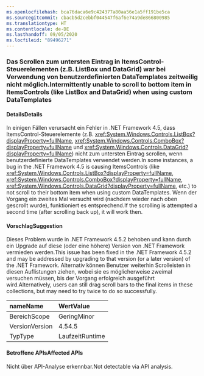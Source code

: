 ```yaml
---
ms.openlocfilehash: bca76daca6e9c424377a80aa56e1a5ff191be5ca
ms.sourcegitcommit: cbacb5d2cebbf044547f6af6e74a9de866800985
ms.translationtype: HT
ms.contentlocale: de-DE
ms.lasthandoff: 09/05/2020
ms.locfileid: "89496271"
---
```

### <a name="intermittently-unable-to-scroll-to-bottom-item-in-itemscontrols-like-listbox-and-datagrid-when-using-custom-datatemplates"></a><span data-ttu-id="5bdf1-101">Das Scrollen zum untersten Eintrag in ItemsControl-Steuerelementen (z.B. ListBox und DataGrid) war bei Verwendung von benutzerdefinierten DataTemplates zeitweilig nicht möglich.</span><span class="sxs-lookup"><span data-stu-id="5bdf1-101">Intermittently unable to scroll to bottom item in ItemsControls (like ListBox and DataGrid) when using custom DataTemplates</span></span>

#### <a name="details"></a><span data-ttu-id="5bdf1-102">Details</span><span class="sxs-lookup"><span data-stu-id="5bdf1-102">Details</span></span>

<span data-ttu-id="5bdf1-103">In einigen Fällen verursacht ein Fehler in .NET Framework 4.5, dass ItemsControl-Steuerelemente (z.B. <xref:System.Windows.Controls.ListBox?displayProperty=fullName>, <xref:System.Windows.Controls.ComboBox?displayProperty=fullName> und <xref:System.Windows.Controls.DataGrid?displayProperty=fullName>) nicht zum untersten Eintrag scrollen, wenn benutzerdefinierte DataTemplates verwendet werden.</span><span class="sxs-lookup"><span data-stu-id="5bdf1-103">In some instances, a bug in the .NET Framework 4.5 is causing ItemsControls (like <xref:System.Windows.Controls.ListBox?displayProperty=fullName>, <xref:System.Windows.Controls.ComboBox?displayProperty=fullName>, <xref:System.Windows.Controls.DataGrid?displayProperty=fullName>, etc.) to not scroll to their bottom item when using custom DataTemplates.</span></span> <span data-ttu-id="5bdf1-104">Wenn der Vorgang ein zweites Mal versucht wird (nachdem wieder nach oben gescrollt wurde), funktioniert es entsprechend.</span><span class="sxs-lookup"><span data-stu-id="5bdf1-104">If the scrolling is attempted a second time (after scrolling back up), it will work then.</span></span>

#### <a name="suggestion"></a><span data-ttu-id="5bdf1-105">Vorschlag</span><span class="sxs-lookup"><span data-stu-id="5bdf1-105">Suggestion</span></span>

<span data-ttu-id="5bdf1-106">Dieses Problem wurde in .NET Framework 4.5.2 behoben und kann durch ein Upgrade auf diese (oder eine höhere) Version von .NET Framework vermieden werden.</span><span class="sxs-lookup"><span data-stu-id="5bdf1-106">This issue has been fixed in the .NET Framework 4.5.2 and may be addressed by upgrading to that version (or a later version) of the .NET Framework.</span></span> <span data-ttu-id="5bdf1-107">Alternativ können Benutzer weiterhin Scrolleisten in diesen Auflistungen ziehen, wobei sie es möglicherweise zweimal versuchen müssen, bis der Vorgang erfolgreich ausgeführt wird.</span><span class="sxs-lookup"><span data-stu-id="5bdf1-107">Alternatively, users can still drag scroll bars to the final items in these collections, but may need to try twice to do so successfully.</span></span>

| <span data-ttu-id="5bdf1-108">name</span><span class="sxs-lookup"><span data-stu-id="5bdf1-108">Name</span></span>    | <span data-ttu-id="5bdf1-109">Wert</span><span class="sxs-lookup"><span data-stu-id="5bdf1-109">Value</span></span>       |
|:--------|:------------|
| <span data-ttu-id="5bdf1-110">Bereich</span><span class="sxs-lookup"><span data-stu-id="5bdf1-110">Scope</span></span>   |<span data-ttu-id="5bdf1-111">Gering</span><span class="sxs-lookup"><span data-stu-id="5bdf1-111">Minor</span></span>|
|<span data-ttu-id="5bdf1-112">Version</span><span class="sxs-lookup"><span data-stu-id="5bdf1-112">Version</span></span>|<span data-ttu-id="5bdf1-113">4.5</span><span class="sxs-lookup"><span data-stu-id="5bdf1-113">4.5</span></span>|
|<span data-ttu-id="5bdf1-114">Typ</span><span class="sxs-lookup"><span data-stu-id="5bdf1-114">Type</span></span>|<span data-ttu-id="5bdf1-115">Laufzeit</span><span class="sxs-lookup"><span data-stu-id="5bdf1-115">Runtime</span></span>|

#### <a name="affected-apis"></a><span data-ttu-id="5bdf1-116">Betroffene APIs</span><span class="sxs-lookup"><span data-stu-id="5bdf1-116">Affected APIs</span></span>

<span data-ttu-id="5bdf1-117">Nicht über API-Analyse erkennbar.</span><span class="sxs-lookup"><span data-stu-id="5bdf1-117">Not detectable via API analysis.</span></span>

<!--

#### Affected APIs

Not detectable via API analysis.

-->
